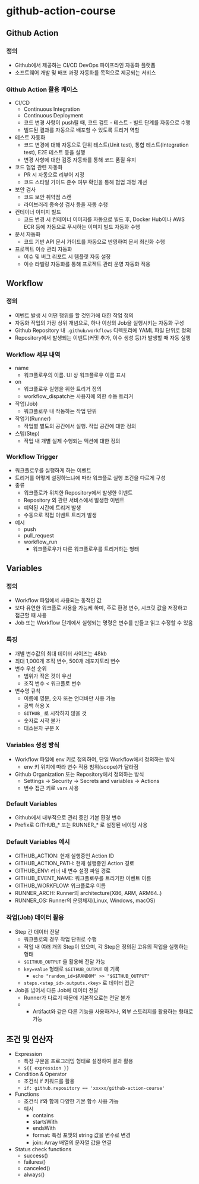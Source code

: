 # github-action-course

## Github Action
### 정의
- Github에서 제공하는 CI/CD DevOps 파이프라인 자동화 플랫폼
- 소프트웨어 개발 및 배포 과정 자동화를 목적으로 제공되는 서비스

### Github Action 활용 케이스
- CI/CD
    - Continuous Integration
    - Continuous Deployment
    - 코드 변경 사항이 push될 때, 코드 검토 - 테스트 - 빌드 단계를 자동으로 수행
    - 빌드된 결과를 자동으로 배포할 수 있도록 트리거 역할
- 테스트 자동화
    - 코드 변경에 대해 자동으로 단위 테스트(Unit test), 통합 테스트(Integration test), E2E 테스트 등을 실행
    - 변경 사항에 대한 검증 자동화를 통해 코드 품질 유지
- 코드 협업 관련 자동화
    - PR 시 자동으로 리뷰어 지정
    - 코드 스타일 가이드 준수 여부 확인을 통해 협업 과정 개선
- 보안 검사
    - 코드 보안 취약점 스캔
    - 라이브러리 종속성 검사 등을 자동 수행
- 컨테이너 이미지 빌드
    - 코드 변경 시 컨테이너 이미지를 자동으로 빌드 후, Docker Hub이나 AWS ECR 등에 자동으로 푸시하는 이미지 빌드 자동화 수행
- 문서 자동화
    - 코드 기반 API 문서 가이드를 자동으로 반영하여 문서 최신화 수행
- 프로젝트 이슈 관리 자동화
    - 이슈 및 버그 리포트 시 템플릿 자동 설정
    - 이슈 라벨링 자동화를 통해 프로젝트 관리 운영 자동화 적용


## Workflow
### 정의
- 이벤트 발생 시 어떤 행위를 할 것인가에 대한 작업 정의
- 자동화 작업의 가장 상위 개념으로, 하나 이상의 Job을 실행시키는 자동화 구성
- Github Repository 내 `.github/workflows` 디렉토리에 YAML 파일 단위로 정의
- Repository에서 발생되는 이벤트(커밋 추가, 이슈 생성 등)가 발생할 때 자동 실행

### Workflow 세부 내역
- name
  - 워크플로우의 이름. UI 상 워크플로우 이름 표시
- on
  - 워크플로우 실행을 위한 트리거 정의
  - workflow_dispatch는 사용자에 의한 수동 트리거
- 작업(Job)
    - 워크플로우 내 작동하는 작업 단위
- 작업기(Runner)
    - 작업별 별도의 공간에서 실행. 작업 공간에 대한 정의
- 스텝(Step)
    - 작업 내 개별 실제 수행되는 액션에 대한 정의

### Workflow Trigger
- 워크플로우를 실행하게 하는 이벤트
- 트리거를 어떻게 설정하느냐에 따라 워크플로 실행 조건을 다르게 구성
- 종류
  - 워크플로가 위치한 Repository에서 발생한 이벤트
  - Repository 외 관련 서비스에서 발생한 이벤트
  - 예약된 시간에 트리거 발생
  - 수동으로 직접 이벤트 트리거 발생
- 예시
  - push
  - pull_request
  - workflow_run
    - 워크플로우가 다른 워크플로우를 트리거하는 형태

## Variables
### 정의
- Workflow 파일에서 사용되는 동적인 값
- 보다 유연한 워크플로 사용을 가능케 하며, 주로 환경 변수, 시크릿 값을 저장하고 접근할 때 사용
- Job 또는 Workflow 단계에서 실행되는 명령은 변수를 만들고 읽고 수정할 수 있음

### 특징
- 개별 변수값의 최대 데이터 사이즈는 48kb
- 최대 1,000개 조직 변수, 500개 레포지토리 변수
- 변수 우선 순위
  - 범위가 작은 것이 우선
  - 조직 변수 < 워크플로 변수
- 변수명 규칙
  - 이름에 영문, 숫자 또는 언더바만 사용 가능
  - 공백 허용 X
  - `GITHUB_` 로 시작하지 않을 것
  - 숫자로 시작 불가
  - 대소문자 구분 X

### Variables 생성 방식
- Workflow 파일에 env 키로 정의하여, 단일 Workflow에서 정의하는 방식
  - env 키 위치에 따라 변수 적용 범위(scope)가 달라짐
- Github Organization 또는 Repository에서 정의하는 방식
  - Settings → Security → Secrets and variables → Actions
  - 변수 접근 키로 `vars` 사용

### Default Variables
- Github에서 내부적으로 관리 중인 기본 환경 변수
- Prefix로 GITHUB_* 또는 RUNNER_* 로 설정된 네이밍 사용

### Default Variables 예시
- GITHUB_ACTION: 현재 실행중인 Action ID
- GITHUB_ACTION_PATH: 현재 실행중인 Action 경로
- GITHUB_ENV: 러너 내 변수 설정 파일 경로
- GITHUB_EVENT_NAME: 워크플로우를 트리거한 이벤트 이름
- GITHUB_WORKFLOW: 워크플로우 이름
- RUNNER_ARCH: Runner의 architecture(X86, ARM, ARM64..)
- RUNNER_OS: Runner의 운영체제(Linux, Windows, macOS)

### 작업(Job) 데이터 활용
- Step 간 데이터 전달
  - 워크플로의 경우 작업 단위로 수행
  - 작업 내 여러 개의 Step이 있으며, 각 Step은 정의된 고유의 작업을 실행하는 형태
  - `$GITHUB_OUTPUT` 을 활용해 전달 가능
  - `key=value` 형태로 `$GITHUB_OUTPUT` 에 기록
    - `echo "random_id=$RANDOM" >> "$GITHUB_OUTPUT"`
  - `steps.<step_id>.outputs.<key>` 로 데이터 접근
- Job을 넘어서 다른 Job에 데이터 전달
  - Runner가 다르기 때문에 기본적으로는 전달 불가
  - - Artifact와 같은 다른 기능을 사용하거나, 외부 스토리지를 활용하는 형태로 가능

## 조건 및 연산자
- Expression
  - 특정 구문을 프로그래밍 형태로 설정하여 결과 활용
  - `${{ expression }}`
- Condition & Operator
  - 조건식 if 키워드를 활용
  - `if: github.repository == 'xxxxx/github-action-course'`
- Functions
  - 조건식 if와 함께 다양한 기본 함수 사용 가능
  - 예시
    - contains
    - startsWith
    - endsWith
    - format: 특정 포맷의 string 값을 변수로 변경
    - join: Array 배열의 문자열 값을 연결
- Status check functions
  - success()
  - failures()
  - canceled()
  - always()
